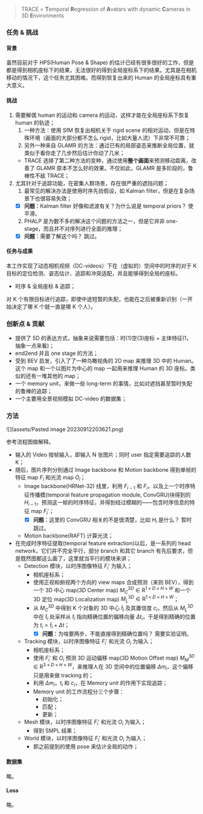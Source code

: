 # 

> TRACE = **T**emporal **R**egression of **A**vatars with dynamic **C**ameras in 3D **E**nvironments

### 任务 & 挑战

#### 背景

虽然目前对于 HPS(Human Pose & Shape) 的估计已经有很多很好的工作，但是都是得到相机座标下的结果，无法很好的得到全局座标系下的结果。尤其是在相机移动的情况下，这个任务尤其困难。而得到恢复出来的 Human 的全局座标具有重大意义。

#### 挑战

1. 需要解偶 human 的运动和 camera 的运动，这样才能在全局座标系下恢复 human 的轨迹；
	1. 一种方法：使用 SfM 恢复出相机关于 rigid scene 的相对运动，但是在特殊环境（画面的大部分都不怎么 rigid，比如大量人流）下非常不可靠；
	2. 另外一种来自 GLAMR 的方法：通过已有的局部姿态来推断全局位置，就类似于看你走了几步然后估计你动了几米；
	- TRACE 选择了第二种方法的变种，通过使用**整个画面**来预测移动距离，改善了 GLAMR 原本不怎么好的效果。不仅如此，GLAMR 是多阶段的，鲁棒性不敌 TRACE；
2. 尤其针对于追踪功能，在密集人群场景，存在很严重的遮挡问题；
	1. 最常见的解决办法是使用时序先验假设，如 Kalman filter，但是在复杂场景下也很容易失效；
	- [x] **问题**：Kalman filter 好像和滤波有关？为什么说是 temporal priors？ 使平滑。
	2. PHALP 是为数不多的解决这个问题的方法之一，但是它并非 one-stage，而且并不对序列进行全面的推理；
	- [x] **问题**：需要了解这个吗？ 跳过。

#### 任务与成果

本工作实现了动态相机视频（DC-videos）下在（虚拟的）空间中的时序的对于 K 目标的定位检测、姿态估计、追踪和冲突适配，并且能够得到全局的座标。
- 时序 & 全局座标 & 追踪；

对 K 个有限目标进行追踪，即使中途短暂的失配，也能在之后被重新识别（一开始决定了哪 K 个就一直是哪 K 个人）。

### 创新点 & 贡献

- 提供了 5D 的表达方式，抽象来说需要包括：时(1)空(3)座标 + 主体特征(1，抽象一点来看)；
- end2end 并且 one stage 的方法；
- 受到 BEV 启发，引入了了一种鸟瞰视角的 2D map 来推理 3D 中的 Human。这个 map 和一个以图片为中心的 map 一起用来推理 Human 的 3D 座标。类似的还有一堆其他的 map；
- 一个 memory unit，来做一些 long-term 的事情，比如对遮挡甚至暂时失配的鲁棒的追踪；
- 一个主要用全景视频模拟  DC-video 的数据集；

### 方法

![](assets/Pasted image 20230912203621.png)

参考流程图做解释。

- 输入的 Video 按帧输入，即输入 N 张图片；同时 user 指定需要追踪的人数 K；
- 随后，图片序列分别通过 Image backbone 和 Motion backbone 得到单帧的特征 map $F_i$ 和光流 map $O_i$；
	- Image backbone(HRNet-32) 线里，利用 $F_{i-1}$ 和 $F_{i}$，以及上一个时序特征传播模(temporal feature propagation module, ConvGRU)块得到的 $H_{i-1}$，预测这一帧的时序特征，并得到经过模糊的——包含时序信息的特征 map $F_i'$；
		- [x] **问题**：这里的 ConvGRU 相关的不是很清楚，比如 $H_i$ 是什么？ 暂时跳过。
	- Motion backbone(RAFT) 计算光流；
- 在完成时序特征提取(temporal feature extraction)以后，是一系列的 head network，它们并不完全平行，部分 branch 和其它 branch 有先后要求，但是既然图都这么画了，这里就当平行的模块来讲；
	- Detection 模块，以时序图像特征 $F_i'$ 为输入；
		- 相机座标系；
		- 使用正视和俯视两个方向的 view maps 合成预测（来则 BEV），得到一个 3D 中心 map(3D Center map) $M_C^{3D}\in \mathrm{R}^{1\times D\times H\times W}$ 和一个 3D 定位 map(3D Localization map) $M_{L}^{3D} \in \mathrm{R}^{1\times D\times H\times W}$；
		- 从 $M_C^{3D}$ 中得到 K 个对象的 3D 中心 $\tilde t_{i}$ 及其置信度 $c_i$，然后从 $M_{L}^{3D}$ 中在 $\tilde t_{i}$ 处采样从 $\tilde t_{i}$ 指向精确位置的偏移向量 $\Delta t_i$，于是得到精确的位置为 $t_i = \tilde{t}_i + \Delta t$；
			- [x] **问题**：为啥要两步，不能直接得到精确位置吗？ 需要实验证明。
	- Tracking 模块，以时序图像特征 $F_i'$ 和光流 $O_i$ 为输入；
		- 相机座标系；
		- 使用 $F_i'$ 和 $O_i$ 预测 3D 运动偏移 map(3D Motion Offset map) $M^{3D}_{M} \in \mathrm{R}^{3\times D\times H\times W}$，来推理人在 3D 空间中的位置偏移 $\Delta m_i$，这个偏移只是用来做 tracking 的；
		- 利用 $\Delta m_i$，$t_i$ 和 $c_i$，在 Memory unit 的作用下实现追踪；
		- Memory unit 的工作流程分三个步骤：
			- 初始化；
			- 匹配；
			- 更新；
	- Mesh 模块，以时序图像特征 $F_i'$ 和光流 $O_i$ 为输入；
		- 得到 SMPL 结果；
	- World 模块，以时序图像特征 $F_i'$ 和光流 $O_i$ 为输入；
		- 即之前提到的使用 pose 来估计全局的动作；


#### 数据集

略。

#### Loss

略。


